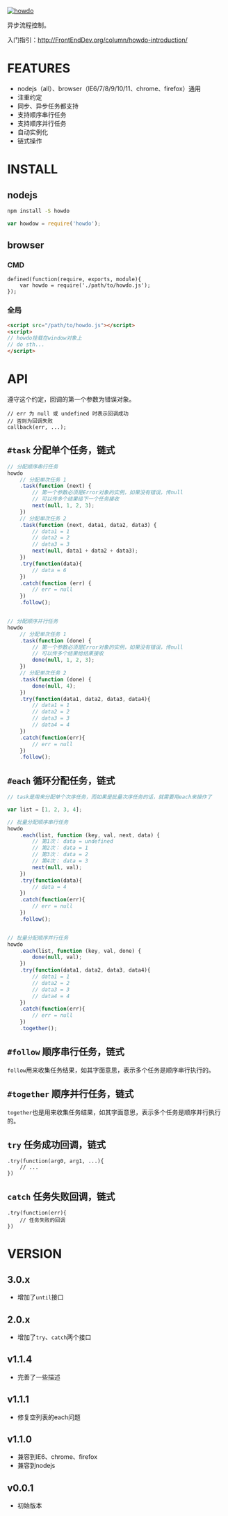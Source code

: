 [![howdo][shields-img]][shields-url]

[travis-img]: https://travis-ci.org/cloudcome/nodejs-howdo.svg?branch=master
[travis-url]: https://travis-ci.org/cloudcome/nodejs-howdo
[shields-img]: https://img.shields.io/npm/v/howdo.svg
[shields-url]: https://www.npmjs.com/package/howdo

异步流程控制。

入门指引：<http://FrontEndDev.org/column/howdo-introduction/>


# FEATURES
* nodejs（all）、browser（IE6/7/8/9/10/11、chrome、firefox）通用
* 注重约定
* 同步、异步任务都支持
* 支持顺序串行任务
* 支持顺序并行任务
* 自动实例化
* 链式操作



# INSTALL

## nodejs
```cmd
npm install -S howdo
```

```js
var howdow = require('howdo');
```

## browser
### CMD
```
defined(function(require, exports, module){
    var howdo = require('./path/to/howdo.js');
});
```

### 全局
```html
<script src="/path/to/howdo.js"></script>
<script>
// howdo挂载在window对象上
// do sth...
</script>
```


# API
遵守这个约定，回调的第一个参数为错误对象。
```
// err 为 null 或 undefined 时表示回调成功
// 否则为回调失败
callback(err, ...);
```

## `#task` 分配单个任务，链式
```js
// 分配顺序串行任务
howdo
    // 分配单次任务 1
    .task(function (next) {
        // 第一个参数必须是Error对象的实例，如果没有错误，传null
        // 可以传多个结果给下一个任务接收
        next(null, 1, 2, 3);
    })
    // 分配单次任务 2
    .task(function (next, data1, data2, data3) {
        // data1 = 1
        // data2 = 2
        // data3 = 3
        next(null, data1 + data2 + data3);
    })
    .try(function(data){
        // data = 6
    })
    .catch(function (err) {
        // err = null
    })
    .follow();


// 分配顺序并行任务
howdo
    // 分配单次任务 1
    .task(function (done) {
        // 第一个参数必须是Error对象的实例，如果没有错误，传null
        // 可以传多个结果给结果接收
        done(null, 1, 2, 3);
    })
    // 分配单次任务 2
    .task(function (done) {
        done(null, 4);
    })
    .try(function(data1, data2, data3, data4){
        // data1 = 1
        // data2 = 2
        // data3 = 3
        // data4 = 4
    })
    .catch(function(err){
        // err = null
    })
    .follow();
```

## `#each` 循环分配任务，链式
```js
// task是用来分配单个次序任务，而如果是批量次序任务的话，就需要用each来操作了

var list = [1, 2, 3, 4];

// 批量分配顺序串行任务
howdo
    .each(list, function (key, val, next, data) {
        // 第1次： data = undefined
        // 第2次： data = 1
        // 第3次： data = 2
        // 第4次： data = 3
        next(null, val);
    })
    .try(function(data){
        // data = 4
    })
    .catch(function(err){
        // err = null
    })
    .follow();


// 批量分配顺序并行任务
howdo
    .each(list, function (key, val, done) {
        done(null, val);
    })
    .try(function(data1, data2, data3, data4){
        // data1 = 1
        // data2 = 2
        // data3 = 3
        // data4 = 4
    })
    .catch(function(err){
        // err = null
    })
    .together();
```


## `#follow` 顺序串行任务，链式

`follow`用来收集任务结果，如其字面意思，表示多个任务是顺序串行执行的。


## `#together` 顺序并行任务，链式

`together`也是用来收集任务结果，如其字面意思，表示多个任务是顺序并行执行的。


## `try` 任务成功回调，链式
```
.try(function(arg0, arg1, ...){
    // ...
})
```


## `catch` 任务失败回调，链式
```
.try(function(err){
    // 任务失败的回调
})
```



# VERSION
## 3.0.x
- 增加了`until`接口

## 2.0.x
- 增加了`try`、`catch`两个接口

## v1.1.4
- 完善了一些描述

## v1.1.1
* 修复空列表的each问题

## v1.1.0
* 兼容到IE6、chrome、firefox
* 兼容到nodejs

## v0.0.1
* 初始版本
